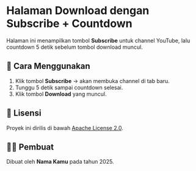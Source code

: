 # Halaman Download dengan Subscribe + Countdown

Halaman ini menampilkan tombol **Subscribe** untuk channel YouTube, lalu 
countdown 5 detik sebelum tombol download muncul.

## 🚀 Cara Menggunakan
1. Klik tombol **Subscribe** → akan membuka channel di tab baru.
2. Tunggu 5 detik sampai countdown selesai.
3. Klik tombol **Download** yang muncul.

## 📄 Lisensi
Proyek ini dirilis di bawah [Apache License 2.0](LICENSE).

## 👨‍💻 Pembuat
Dibuat oleh **Nama Kamu** pada tahun 2025.

